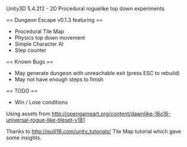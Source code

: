 Unity3D 5.4.2f2 - 2D Procedural roguelike top down experiments

== Dungeon Escape v0.1.3 featuring ==
* Procedural Tile Map
* Physics top down movement
* Simple Character AI
* Step counter

== Known Bugs ==
* May generate dungeon with unreachable exit (press ESC to rebuild)
* May not have enough steps to finish

== TODO ==
* Win / Lose conditions

Using assets from http://opengameart.org/content/dawnlike-16x16-universal-rogue-like-tileset-v181

Thanks to http://quill18.com/unity_tutorials/ Tile Map tutorial which gave some insights.
